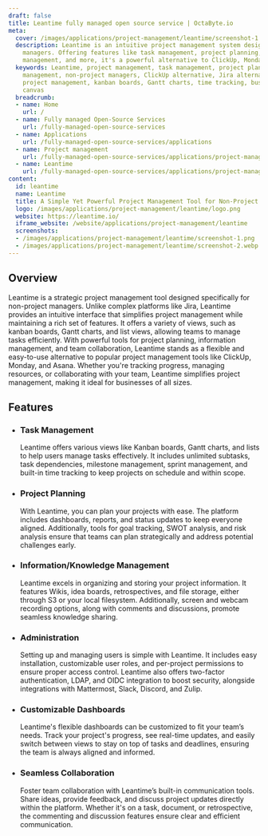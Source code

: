 ```yaml
---
draft: false
title: Leantime fully managed open source service | OctaByte.io
meta:
  cover: /images/applications/project-management/leantime/screenshot-1.png
  description: Leantime is an intuitive project management system designed for non-project
    managers. Offering features like task management, project planning, knowledge
    management, and more, it's a powerful alternative to ClickUp, Monday, and Asana.
  keywords: Leantime, project management, task management, project planning, knowledge
    management, non-project managers, ClickUp alternative, Jira alternative, simple
    project management, kanban boards, Gantt charts, time tracking, business model
    canvas
  breadcrumb:
  - name: Home
    url: /
  - name: Fully managed Open-Source Services
    url: /fully-managed-open-source-services
  - name: Applications
    url: /fully-managed-open-source-services/applications
  - name: Project management
    url: /fully-managed-open-source-services/applications/project-management
  - name: Leantime
    url: /fully-managed-open-source-services/applications/project-management/OpenProject
content:
  id: leantime
  name: Leantime
  title: A Simple Yet Powerful Project Management Tool for Non-Project Managers
  logo: /images/applications/project-management/leantime/logo.png
  website: https://leantime.io/
  iframe_website: /website/applications/project-management/leantime
  screenshots:
  - /images/applications/project-management/leantime/screenshot-1.png
  - /images/applications/project-management/leantime/screenshot-2.webp
---
```


## Overview

Leantime is a strategic project management tool designed specifically for non-project managers. Unlike complex platforms like Jira, Leantime provides an intuitive interface that simplifies project management while maintaining a rich set of features. It offers a variety of views, such as kanban boards, Gantt charts, and list views, allowing teams to manage tasks efficiently. With powerful tools for project planning, information management, and team collaboration, Leantime stands as a flexible and easy-to-use alternative to popular project management tools like ClickUp, Monday, and Asana. Whether you're tracking progress, managing resources, or collaborating with your team, Leantime simplifies project management, making it ideal for businesses of all sizes.

## Features

- ### Task Management

  Leantime offers various views like Kanban boards, Gantt charts, and lists to help users manage tasks effectively. It includes unlimited subtasks, task dependencies, milestone management, sprint management, and built-in time tracking to keep projects on schedule and within scope.

- ### Project Planning

  With Leantime, you can plan your projects with ease. The platform includes dashboards, reports, and status updates to keep everyone aligned. Additionally, tools for goal tracking, SWOT analysis, and risk analysis ensure that teams can plan strategically and address potential challenges early.

- ### Information/Knowledge Management

  Leantime excels in organizing and storing your project information. It features Wikis, idea boards, retrospectives, and file storage, either through S3 or your local filesystem. Additionally, screen and webcam recording options, along with comments and discussions, promote seamless knowledge sharing.

- ### Administration

  Setting up and managing users is simple with Leantime. It includes easy installation, customizable user roles, and per-project permissions to ensure proper access control. Leantime also offers two-factor authentication, LDAP, and OIDC integration to boost security, alongside integrations with Mattermost, Slack, Discord, and Zulip.

- ### Customizable Dashboards

  Leantime's flexible dashboards can be customized to fit your team’s needs. Track your project's progress, see real-time updates, and easily switch between views to stay on top of tasks and deadlines, ensuring the team is always aligned and informed.

- ### Seamless Collaboration

  Foster team collaboration with Leantime’s built-in communication tools. Share ideas, provide feedback, and discuss project updates directly within the platform. Whether it's on a task, document, or retrospective, the commenting and discussion features ensure clear and efficient communication.